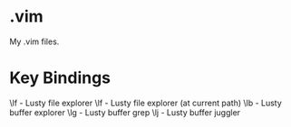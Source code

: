 # .vim

My .vim files.

Key Bindings
============

\lf    - Lusty file explorer
\lf    - Lusty file explorer (at current path)
\lb    - Lusty buffer explorer
\lg    - Lusty buffer grep
\lj    - Lusty buffer juggler
